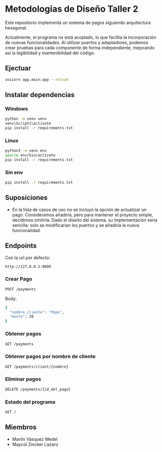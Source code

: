# Metodologias de Diseño Taller 2

Este repositorio implementa un sistema de pagos siguiendo arquitectura hexagonal.

Actualmente, el programa no está acoplado, lo que facilita la incorporación de nuevas funcionalidades. Al utilizar puertos y adaptadores, podemos crear pruebas para cada componente de forma independiente, mejorando así la legibilidad y mantenibilidad del código.

## Ejectuar

```bash
uvicorn app.main:app --reload
```

## Instalar dependencias

### Windows

```bash
python -m venv venv
venv\Scripts\activate
pip install -r requirements.txt
```

### Linux

```bash
python3 -m venv env
source env/bin/activate
pip install -r requirements.txt
```

### Sin env

```bash
pip install -r requirements.txt
```

## Suposiciones

- En la lista de casos de uso no se incluyó la opción de actualizar un pago. Consideramos añadirla, pero para mantener el proyecto simple, decidimos omitirla. Dado el diseño del sistema, su implementación sería sencilla: solo se modificarían los puertos y se añadiría la nueva funcionalidad.

## Endpoints

Con la url por defecto:

```bash
http://127.0.0.1:8000
```

### Crear Pago

```bash
POST /payments
```

Body:

```bash
{
  "nombre_cliente": "Pepe",
  "monto": 20
}
```

### Obtener pagos

```bash
GET /payments
```

### Obtener pagos por nombre de cliente

```bash
GET /payments/client/{nombre}
```

### Eliminar pagos

```bash
DELETE /payments/{id_del_pago}
```

### Estado del programa

```bash
GET /
```

## Miembros

- Martín Vásquez Medel
- Maycol Zincker Lazarú

